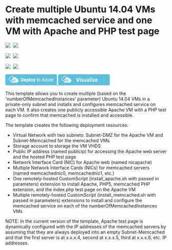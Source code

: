 # Create multiple Ubuntu 14.04 VMs with memcached service and one VM with Apache and PHP test page

<IMG SRC="https://azurequickstartsservice.blob.core.windows.net/badges/memcached-multi-vm-ubuntu/PublicLastTestDate.svg" />&nbsp;
<IMG SRC="https://azurequickstartsservice.blob.core.windows.net/badges/memcached-multi-vm-ubuntu/PublicDeployment.svg" />&nbsp;

<IMG SRC="https://azurequickstartsservice.blob.core.windows.net/badges/memcached-multi-vm-ubuntu/FairfaxLastTestDate.svg" />&nbsp;
<IMG SRC="https://azurequickstartsservice.blob.core.windows.net/badges/memcached-multi-vm-ubuntu/FairfaxDeployment.svg" />&nbsp;

<IMG SRC="https://azurequickstartsservice.blob.core.windows.net/badges/memcached-multi-vm-ubuntu/BestPracticeResult.svg" />&nbsp;
<IMG SRC="https://azurequickstartsservice.blob.core.windows.net/badges/memcached-multi-vm-ubuntu/CredScanResult.svg" />&nbsp;

<a href="https://portal.azure.com/#create/Microsoft.Template/uri/https%3A%2F%2Fraw.githubusercontent.com%2FAzure%2Fazure-quickstart-templates%2Fmaster%2Fmemcached-multi-vm-ubuntu%2Fazuredeploy.json" target="_blank">
    <img src="https://raw.githubusercontent.com/Azure/azure-quickstart-templates/master/1-CONTRIBUTION-GUIDE/images/deploytoazure.png"/>
</a>
<a href="http://armviz.io/#/?load=https%3A%2F%2Fraw.githubusercontent.com%2FAzure%2Fazure-quickstart-templates%2Fmaster%2Fmemcached-multi-vm-ubuntu%2Fazuredeploy.json" target="_blank">
    <img src="https://raw.githubusercontent.com/Azure/azure-quickstart-templates/master/1-CONTRIBUTION-GUIDE/images/visualizebutton.png"/>
</a>

This template allows you to create multiple (based on the 'numberOfMemcachedInstances' parameter) Ubuntu 14.04 VMs in a private-only subnet and installs and configures memcached service on each VM. It also creates one publicly accessible Apache VM with a PHP test page to confirm that memcached is installed and accessible.

The template creates the following deployment resources:
* Virtual Network with two subnets: Subnet-DMZ for the Apache VM and Subnet-Memcached for the memcached VMs
* Storage account to storage the VM VHDS
* Public IP address (named publicip) for accessing the Apache web server and the hosted PHP test page
* Network Interface Card (NIC) for Apache web (named nicapache)
* Multiple Network Interface Cards (NICs) for memcached servers (named memcachednic0, memcachednic1, etc.)
* One remotely-hosted CustomScript (install_apache.sh with passed in parameters) extension to install Apache, PHP5, memcached PHP extension, and the index.php test page on the Apache VM
* Multiple remotely-hosted CustomScript (install_memcached.sh with passed in parameters) extensions to install and configure the memcached service on each of the numberOfMemcachedInstances VMs

NOTE: In the current version of the template, Apache test page is dynamically configured with the IP addresses of the memcached servers by assuming that they are always deployed into an empty Subnet-Memcached and that the first server is at x.x.x.4, second at x.x.x.5, third at x.x.x.6, etc. IP addresses.

